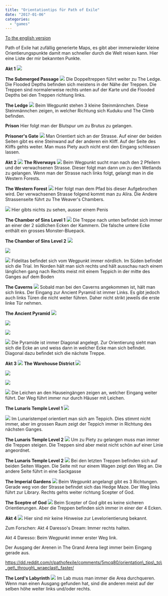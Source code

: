 ```yaml
---
title: "Orientationtips für Path of Exile"
date: "2017-01-06"
categories: 
  - "games"
---
```


[To the english version](http://blog.thecell.eu/orientationtips-for-path-of-exile/)

Path of Exile hat zufällig generierte Maps, es gibt aber immerwieder kleine Orientierungspunkte damit man schneller durch die Welt reisen kann. Hier eine Liste der mir bekannten Punkte.

**Akt 1** [![](./images/A1_Waypoint_map_act_1.jpg)](http://blog.thecell.eu/wp-content/uploads/2017/01/A1_Waypoint_map_act_1.jpg)

**The Submerged Passage** [![](./images/A1_SubmergedPassage.jpg)](http://blog.thecell.eu/wp-content/uploads/2017/01/A1_SubmergedPassage.jpg) Die Doppeltreppen führt weiter zu The Ledge. Die Flooded Depths befinden sich meistens in der Nähe der Treppen. Die Treppen sind normalerweise rechts unten auf der Karte und die Flooded Depths bei den Treppen richtung links.

**The Ledge** [![](./images/A1_Ledge.jpg)](http://blog.thecell.eu/wp-content/uploads/2017/01/A1_Ledge.jpg) Beim Wegpunkt stehen 3 kleine Steinmännchen. Diese Steinmännchen zeigen, in welcher Richtung sich Kuduku und The Climb befinden.

**Prison** Hier folgt man der Blutspur um zu Brutus zu gelangen.

**Prisoner's Gate** [![](./images/A1_PrisonersGate.jpg)](http://blog.thecell.eu/wp-content/uploads/2017/01/A1_PrisonersGate.jpg) Man Orientiert sich an der Strasse. Auf einer der beiden Seiten gibt es eine Steinwand auf der anderen ein Kliff. Auf der Seite des Kliffs gehts weiter. Man muss Piety auch nicht erst den Eingang schliessen lassen.

**Akt 2** [![](./images/A2_Waypoint_map_act_2.jpg)](http://blog.thecell.eu/wp-content/uploads/2017/01/A2_Waypoint_map_act_2.jpg) **The Riverways** [![](./images/A2_Riverways.jpg)](http://blog.thecell.eu/wp-content/uploads/2017/01/A2_Riverways.jpg) Beim Wegpunkt sucht man nach den 2 Pfeilern und der verwachsenen Strasse. Dieser folgt man dann um zu den Wetlands zu gelangen. Wenn man der Strasse nach links folgt, gelangt man in die Western Forests.

**The Western Forest** [![](./images/A2_WesternForest.jpg)](http://blog.thecell.eu/wp-content/uploads/2017/01/A2_WesternForest.jpg) Hier folgt man dem Pfad bis dieser Aufgebrochen wird. Der verwachsenen Strasse folgend kommt man zu Alira. Die Andere Strassenseite führt zu The Weaver's Chambers.

[![](./images/A2_WeaversChambers.jpg)](http://blog.thecell.eu/wp-content/uploads/2017/01/A2_WeaversChambers.jpg) Hier gibts nichts zu sehen, ausser einem Penis

**The Chamber of Sins Level 1** [![](./images/A2_ChamberOfSins1.jpg)](http://blog.thecell.eu/wp-content/uploads/2017/01/A2_ChamberOfSins1.jpg) Die Treppe nach unten befindet sich immer an einer der 2 südlichen Ecken der Kammern. Die falsche untere Ecke enthält ein grosses Monster-Bluepack.

**The Chamber of Sins Level 2** [![](./images/A2_ChamberOfSins2.jpg)](http://blog.thecell.eu/wp-content/uploads/2017/01/A2_ChamberOfSins2.jpg)

[![](./images/A2_ChamberOfSins22.jpg)](http://blog.thecell.eu/wp-content/uploads/2017/01/A2_ChamberOfSins22.jpg)

[![](./images/A2_ChamberOfSins23.jpg)](http://blog.thecell.eu/wp-content/uploads/2017/01/A2_ChamberOfSins23.jpg) Fidelitas befindet sich vom Wegpunkt immer nördlich. Im Süden befindet sich die Trial. Im Norden hält man sich rechts und hält ausschau nach einem länglichen gang nach Rechts meist mit einem Teppich in der mitte des Ganges auf dem Boden

**The Caverns** [![](./images/A2_Caverns.jpg)](http://blog.thecell.eu/wp-content/uploads/2017/01/A2_Caverns.jpg) Sobald man bei den Caverns angekommen ist, hält man sich links. Der Eingang zur Ancient Pyramid ist immer Links. Es gibt jedoch auch links Türen die nicht weiter führen. Daher nicht strikt jeweils die erste linke Tür nehmen.

**The Ancient Pyramid** [![](./images/A2_AncientPyramid.jpg)](http://blog.thecell.eu/wp-content/uploads/2017/01/A2_AncientPyramid.jpg)

[![](./images/A2_AncientPyramid4.jpg)](http://blog.thecell.eu/wp-content/uploads/2017/01/A2_AncientPyramid4.jpg)

[![](./images/A2_AncientPyramid3.jpg)](http://blog.thecell.eu/wp-content/uploads/2017/01/A2_AncientPyramid3.jpg)

[![](./images/A2_AncientPyramid2.jpg)](http://blog.thecell.eu/wp-content/uploads/2017/01/A2_AncientPyramid2.jpg) Die Pyramide ist immer Diagonal angelegt. Zur Orientierung sieht man sich die Ecke an und weiss dann in welcher Ecke man sich befindet. Diagonal dazu befindet sich die nächste Treppe.

**Akt 3** [![](./images/A3_Waypoint_map_act_3.jpg)](http://blog.thecell.eu/wp-content/uploads/2017/01/A3_Waypoint_map_act_3.jpg) **The Warehouse District** [![](./images/A3_WarehouseDistrict2.jpg)](http://blog.thecell.eu/wp-content/uploads/2017/01/A3_WarehouseDistrict2.jpg)

[![](./images/A3_WarehouseDistrict3.jpg)](http://blog.thecell.eu/wp-content/uploads/2017/01/A3_WarehouseDistrict3.jpg)

[![](./images/A3_WarehouseDistrict4.jpg)](http://blog.thecell.eu/wp-content/uploads/2017/01/A3_WarehouseDistrict4.jpg)

[![](./images/A3_WarehouseDistrict.jpg)](http://blog.thecell.eu/wp-content/uploads/2017/01/A3_WarehouseDistrict.jpg) Die Leichen an den Hauseingängen zeigen an, welcher Eingang weiter führt. Der Weg führt immer nur durch Häuser mit Leichen.

**The Lunaris Temple Level 1** [![](./images/A3_LunarisTemple.jpg)](http://blog.thecell.eu/wp-content/uploads/2017/01/A3_LunarisTemple.jpg)

[![](./images/A3_LunarisTemple0.jpg)](http://blog.thecell.eu/wp-content/uploads/2017/01/A3_LunarisTemple0.jpg) Im Lunaristempel orientiert man sich am Teppich. Dies stimmt nicht immer, aber im grossen Raum zeigt der Teppich immer in Richtung des nächsten Ganges.

**The Lunaris Temple Level 2** [![](./images/A3_LunarisTemple3.jpg)](http://blog.thecell.eu/wp-content/uploads/2017/01/A3_LunarisTemple3.jpg) Um zu Piety zu gelangen muss man immer die Treppen steigen. Die Treppen sind aber meist nicht schön auf einer Linie angeordnet.

**The Lunaris Temple Level 2** [![](./images/A3_LunarisTemple2.jpg)](http://blog.thecell.eu/wp-content/uploads/2017/01/A3_LunarisTemple2.jpg) Bei den letzten Treppen befinden sich auf beiden Seiten Wagen. Die Seite mit nur einem Wagen zeigt den Weg an. Die andere Seite führt in eine Sackgasse

**The Imperial Gardens** [![](./images/A3_ImperialGardens.jpg)](http://blog.thecell.eu/wp-content/uploads/2017/01/A3_ImperialGardens.jpg) Beim Wegpunkt angelangt gibt es 3 Richtungen. Gerade weg von der Strasse befindet sich das Hedge Maze. Der Weg links führt zur Library. Rechts gehts weiter richtung Scepter of God.

**The Sceptre of God** [![](./images/A3_SceptreOfGod.jpg)](http://blog.thecell.eu/wp-content/uploads/2017/01/A3_SceptreOfGod.jpg) Beim Scepter of God gibt es keine sicheren Orientierungen. Aber die Treppen befinden sich immer in einer der 4 Ecken.

**Akt 4** [![](./images/A4_Waypoint_map_act_4.jpg)](http://blog.thecell.eu/wp-content/uploads/2017/01/A4_Waypoint_map_act_4.jpg) Hier sind mir keine Hinweise zur Levelorientierung bekannt.

Zum Forschen: Akt 4 Daresso's Dream: Immer rechts halten.

Akt 4 Daresso: Beim Wegpunkt immer erster Weg link.

Der Ausgang der Arenen in The Grand Arena liegt immer beim Eingang gerade aus.

https://dd.reddit.com/r/pathofexile/comments/5mcq80/orientation\_tips\_to\_get\_through\_wraeclast\_faster/

**The Lord's Labyrinth** [![](./images/LabExits.jpg)](http://blog.thecell.eu/wp-content/uploads/2017/01/LabExits.jpg) Im Lab muss man immer die Area durchqueren. Wenn man einen Ausgang gefunden hat, sind die anderen meist auf der selben höhe weiter links und/oder rechts.
